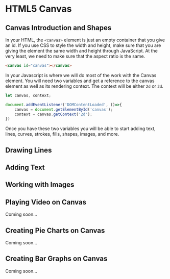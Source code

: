 # HTML5 Canvas

## Canvas Introduction and Shapes

In your HTML, the `<canvas>` element is just an empty container that you give an id. If you use CSS to style the width and height, make sure that you are giving the element the same width and height through JavaScript. At the very least, we need to make sure that the aspect ratio is the same.

```html
<canvas id="canvas"></canvas>
```

In your Javascript is where we will do most of the work with the Canvas element. You will need two variables and get a reference to the canvas element as well as its rendering context. The context will be either `2d` or `3d`.

```js
let canvas, context;

document.addEventListener('DOMContentLoaded', ()=>{
    canvas = document.getElementById('canvas');
    context = canvas.getContext('2d');
})
```

Once you have these two variables you will be able to start adding text, lines, curves, strokes, fills, shapes, images, and more.

<YouTube
    title="Canvas Intro and Shapes"
    url="https://www.youtube.com/embed/uh1Sgj2Gt70"
/>


## Drawing Lines

<YouTube
    title="Canvas Intro and Shapes"
    url="https://www.youtube.com/embed/-Guz9o-GiB0"
/>


## Adding Text

<YouTube
    title="Canvas Intro and Shapes"
    url="https://www.youtube.com/embed/qMPifeAMo7k"
/>


## Working with Images

<YouTube
    title="Canvas Intro and Shapes"
    url="https://www.youtube.com/embed/HjxrSMgQLQU"
/>

## Playing Video on Canvas

Coming soon...

<YouTube
    title="Canvas Video Playback"
    url="https://www.youtube.com/embed/"
/>

## Creating Pie Charts on Canvas

Coming soon...

<YouTube
    title="Canvas Pie Charts"
    url="https://www.youtube.com/embed/"
/>

## Creating Bar Graphs on Canvas

Coming soon...

<YouTube
    title="Canvas Bar Graphs"
    url="https://www.youtube.com/embed/"
/>
